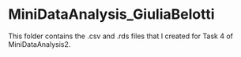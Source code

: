 # MiniDataAnalysis_GiuliaBelotti

This folder contains the .csv and .rds files that I created for Task 4 of MiniDataAnalysis2. 
